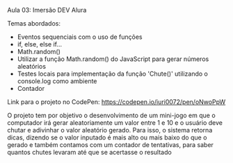 Aula 03: Imersão DEV Alura

Temas abordados:

- Eventos sequenciais com o uso de funções
- if, else, else if...
- Math.random()
- Utilizar a função Math.random() do JavaScript para gerar números aleatórios
- Testes locais para implementação da função 'Chute()' utilizando o console.log como ambiente
- Contador

Link para o projeto no CodePen: https://codepen.io/iuri0072/pen/oNwoPpW

O projeto tem por objetivo o desenvolvimento de um mini-jogo em que o computador irá gerar aleatoriamente um valor entre 1 e 10 e o usuário deve chutar e adivinhar o valor aleatório gerado. Para isso, o sistema retorna dicas, dizendo se o valor inputado é mais alto ou mais baixo do que o gerado e também contamos com um contador de tentativas, para saber quantos chutes levaram até que se acertasse o resultado